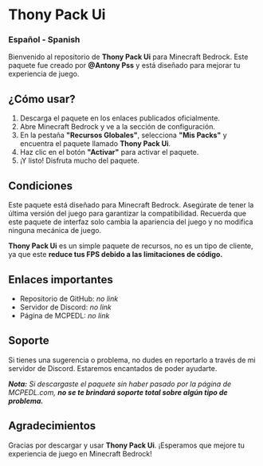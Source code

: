 # Thony Pack Ui
### Español - Spanish

Bienvenido al repositorio de **Thony Pack Ui** para Minecraft Bedrock. Este paquete fue creado por **@Antony Pss** y está diseñado para mejorar tu experiencia de juego.

## ¿Cómo usar?

1. Descarga el paquete en los enlaces publicados oficialmente.
2. Abre Minecraft Bedrock y ve a la sección de configuración.
3. En la pestaña **"Recursos Globales"**, selecciona **"Mis Packs"** y encuentra el paquete llamado **Thony Pack Ui**.
4. Haz clic en el botón **"Activar"** para activar el paquete.
5. ¡Y listo! Disfruta mucho del paquete.

## Condiciones

Este paquete está diseñado para Minecraft Bedrock. Asegúrate de tener la última versión del juego para garantizar la compatibilidad. Recuerda que este paquete de interfaz solo cambia la apariencia del juego y no modifica ninguna mecánica de juego.

**Thony Pack Ui** es un simple paquete de recursos, no es un tipo de cliente, ya que este **reduce tus FPS debido a las limitaciones de código.**

## Enlaces importantes

- Repositorio de GitHub: *no link*
- Servidor de Discord: *no link*
- Página de MCPEDL: *no link*

## Soporte

Si tienes una sugerencia o problema, no dudes en reportarlo a través de mi servidor de Discord. Estaremos encantados de poder ayudarte.

***Nota:** Si descargaste el paquete sin haber pasado por la página de *MCPEDL.com*, ***no se te brindará soporte total sobre algún tipo de problema.****

## Agradecimientos
Gracias por descargar y usar **Thony Pack Ui**. ¡Esperamos que mejore tu experiencia de juego en Minecraft Bedrock!
